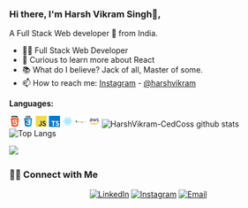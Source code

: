 ### Hi there, I'm Harsh Vikram Singh👦,
A Full Stack Web developer 🎯  from India.

- 👨‍💻 Full Stack Web Developer
- 🎥 Curious to learn more about React  <!-- - 🌱 Currently learning Svelte. -->
- 📚 What do I believe? Jack of all, Master of some.
- 📫 How to reach me: [Instagram](https://instagram.com/harshvikram) - [@harshvikram](https://instagram.com/harshvikram.11)

**Languages:**  

<code><img height="20" src="https://raw.githubusercontent.com/github/explore/80688e429a7d4ef2fca1e82350fe8e3517d3494d/topics/html/html.png"></code>
<code><img height="20" src="https://raw.githubusercontent.com/github/explore/80688e429a7d4ef2fca1e82350fe8e3517d3494d/topics/css/css.png"></code>
<code><img height="20" src="https://raw.githubusercontent.com/github/explore/80688e429a7d4ef2fca1e82350fe8e3517d3494d/topics/javascript/javascript.png"></code>
<code><img height="20" src="https://raw.githubusercontent.com/github/explore/80688e429a7d4ef2fca1e82350fe8e3517d3494d/topics/typescript/typescript.png"></code>
<code><img height="20" src="https://raw.githubusercontent.com/github/explore/80688e429a7d4ef2fca1e82350fe8e3517d3494d/topics/react/react.png"></code>
<code><img height="20" src="https://raw.githubusercontent.com/github/explore/80688e429a7d4ef2fca1e82350fe8e3517d3494d/topics/mongodb/mongodb.png"></code>
<code><img height="20" src="https://raw.githubusercontent.com/github/explore/80688e429a7d4ef2fca1e82350fe8e3517d3494d/topics/aws/aws.png"></code>
![HarshVikram-CedCoss github stats](https://github-readme-stats.vercel.app/api?username=HarshVikram-CedCoss&theme=tokyonight&show_icons=true&hide=["issues"])
![Top Langs](https://github-readme-stats.vercel.app/api/top-langs/?username=HarshVikram-CedCoss&theme=tokyonight&layout=compact)

![](https://komarev.com/ghpvc/?username=HarshVikram-CedCoss)

<h3> 🤝🏻 Connect with Me </h3>

<p align="center">
<a href="https://www.linkedin.com/in/harsh-vikram-singh-300a6617b/"><img alt="LinkedIn" src="https://img.shields.io/badge/LinkedIn-blue?style=flat-square&logo=linkedin&logoColor=white"></a>
<a href="https://www.instagram.com/harshvikram.11/"><img alt="Instagram" src="https://img.shields.io/badge/Instagram-harshvikram.11-blue?style=flat-square&logo=instagram"></a>
<a href="mailto:harshvikramsingh88@gmail.com"><img alt="Email" src="https://img.shields.io/badge/Email-harshvikramsingh@gmail.com-blue?style=flat-square&logo=gmail"></a>
</p>

 <!--⭐️ From [Harsh Vikram Singh](https://github.com/HarshVikram-CedCoss)-->
